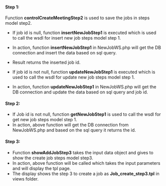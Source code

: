 #### Step 1:

Function **controlCreateMeetingStep2** is used to save the jobs in steps model step2.
- If job id is null, function **insertNewJobStep1** is executed which is used to call the wsdl for insert new job steps model step 1.
- In action, function **insertNewJobStep1** in NewJobWS.php will get the DB connection and insert the data based on sql query.
- Result returns the inserted job id.

- If job id is not null, function **updateNewJobStep1** is executed which is used to call the wsdl for update new job steps model step 1.
- In action, function **updateNewJobStep1** in NewJobWS.php will get the DB connection and update the data based on sql query and job id.


#### Step 2:

- If Job id is not null, function **getNewJobStep1** is used to call the wsdl for get new job steps model step 1.
- In action, above function will get the DB connection from NewJobWS.php and based on the sql query it returns the id.

#### Step 3:

- Function **showAddJobStep3** takes the input data object and gives to show the create job steps model step3.
- In action, above function will be called which takes the input parameters and will display the tpl page.
- The display shows the step 3 to create a job as **Job_create_step3.tpl** in views folder.


